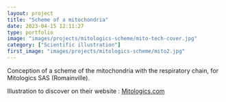 ```yaml
---
layout: project
title: "Scheme of a mitochondria"
date: 2023-04-15 12:11:27
type: portfolio
image: "images/projects/mitologics-scheme/mito-tech-cover.jpg"
category: ["Scientific illustration"]
first_image: "images/projects/mitologics-scheme/mito2.jpg"
---
```


Conception of a scheme of the mitochondria with the respiratory chain, for Mitologics SAS (Romainville).

Illustration to discover on their website : <a href="https://www.mitologics.com/about/#why"> Mitologics.com </a>